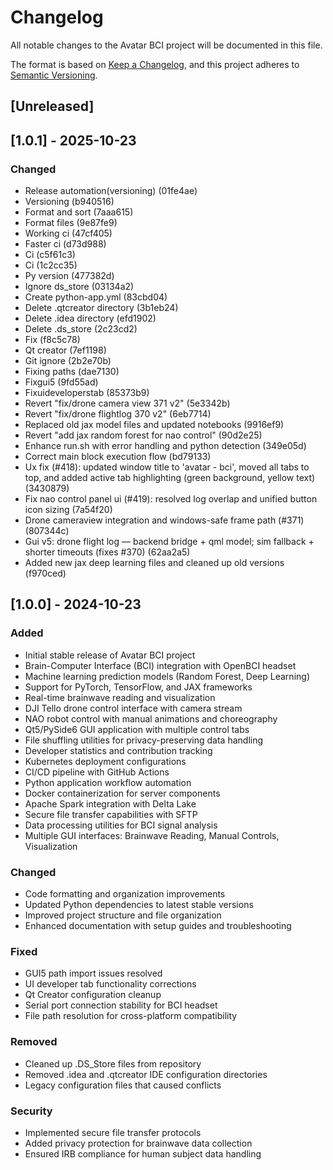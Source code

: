 # Changelog

All notable changes to the Avatar BCI project will be documented in this file.

The format is based on [Keep a Changelog](https://keepachangelog.com/en/1.0.0/),
and this project adheres to [Semantic Versioning](https://semver.org/spec/v2.0.0.html).

## [Unreleased]


## [1.0.1] - 2025-10-23

### Changed
- Release automation(versioning) (01fe4ae)
- Versioning (b940516)
- Format and sort (7aaa615)
- Format files (9e87fe9)
- Working ci (47cf405)
- Faster ci (d73d988)
- Ci (c5f61c3)
- Ci (1c2cc35)
- Py version (477382d)
- Ignore ds_store (03134a2)
- Create python-app.yml (83cbd04)
- Delete .qtcreator directory (3b1eb24)
- Delete .idea directory (efd1902)
- Delete .ds_store (2c23cd2)
- Fix (f8c5c78)
- Qt creator (7ef1198)
- Git ignore (2b2e70b)
- Fixing paths (dae7130)
- Fixgui5 (9fd55ad)
- Fixuideveloperstab (85373b9)
- Revert "fix/drone camera view 371 v2" (5e3342b)
- Revert "fix/drone flightlog 370 v2" (6eb7714)
- Replaced old jax model files and updated notebooks (9916ef9)
- Revert "add jax random forest for nao control" (90d2e25)
- Enhance run.sh with error handling and python detection (349e05d)
- Correct main block execution flow (bd79133)
- Ux fix (#418): updated window title to 'avatar - bci', moved all tabs to top, and added active tab highlighting (green background, yellow text) (3430879)
- Fix nao control panel ui (#419): resolved log overlap and unified button icon sizing (7a54f20)
- Drone cameraview integration and windows-safe frame path (#371) (807344c)
- Gui v5: drone flight log — backend bridge + qml model; sim fallback + shorter timeouts (fixes #370) (62aa2a5)
- Added new jax deep learning files and cleaned up old versions (f970ced)

## [1.0.0] - 2024-10-23

### Added
- Initial stable release of Avatar BCI project
- Brain-Computer Interface (BCI) integration with OpenBCI headset
- Machine learning prediction models (Random Forest, Deep Learning)
- Support for PyTorch, TensorFlow, and JAX frameworks
- Real-time brainwave reading and visualization
- DJI Tello drone control interface with camera stream
- NAO robot control with manual animations and choreography
- Qt5/PySide6 GUI application with multiple control tabs
- File shuffling utilities for privacy-preserving data handling
- Developer statistics and contribution tracking
- Kubernetes deployment configurations
- CI/CD pipeline with GitHub Actions
- Python application workflow automation
- Docker containerization for server components
- Apache Spark integration with Delta Lake
- Secure file transfer capabilities with SFTP
- Data processing utilities for BCI signal analysis
- Multiple GUI interfaces: Brainwave Reading, Manual Controls, Visualization

### Changed
- Code formatting and organization improvements
- Updated Python dependencies to latest stable versions
- Improved project structure and file organization
- Enhanced documentation with setup guides and troubleshooting

### Fixed
- GUI5 path import issues resolved
- UI developer tab functionality corrections
- Qt Creator configuration cleanup
- Serial port connection stability for BCI headset
- File path resolution for cross-platform compatibility

### Removed
- Cleaned up .DS_Store files from repository
- Removed .idea and .qtcreator IDE configuration directories
- Legacy configuration files that caused conflicts

### Security
- Implemented secure file transfer protocols
- Added privacy protection for brainwave data collection
- Ensured IRB compliance for human subject data handling
